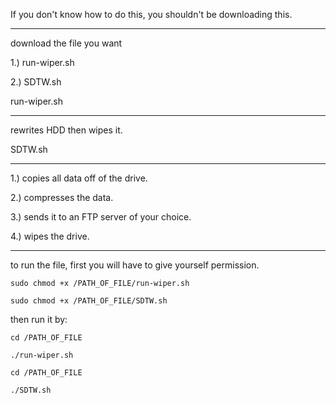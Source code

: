 If you don't know how to do this, you shouldn't be downloading this.

-----------------------------------

download the file you want

  1.) run-wiper.sh
  
  2.) SDTW.sh 

run-wiper.sh

------------

rewrites HDD then wipes it.


SDTW.sh

-------

1.) copies all data off of the drive. 

2.) compresses the data. 

3.) sends it to an FTP server of your choice.

4.) wipes the drive.

-----------------------------------------------

to run the file, first you will have to give yourself permission.


<code>sudo chmod +x /PATH_OF_FILE/run-wiper.sh</code>

<code>sudo chmod +x /PATH_OF_FILE/SDTW.sh</code>

then run it by:

<code>cd /PATH_OF_FILE</code>

<code>./run-wiper.sh</code>


<code>cd /PATH_OF_FILE</code>

<code>./SDTW.sh</code>
